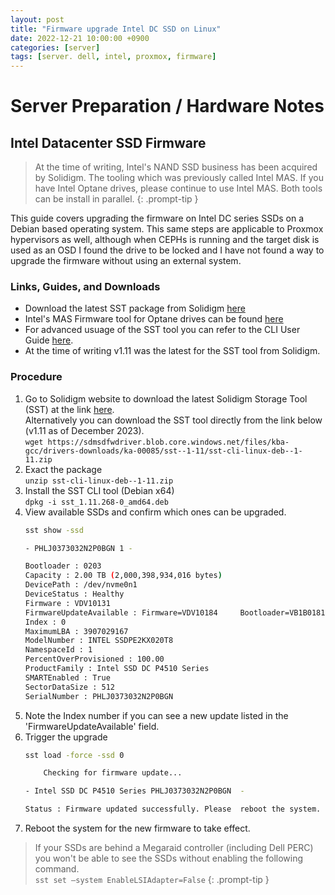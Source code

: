 ```yaml
---
layout: post
title: "Firmware upgrade Intel DC SSD on Linux"
date: 2022-12-21 10:00:00 +0900
categories: [server]
tags: [server. dell, intel, proxmox, firmware]
---
```



# Server Preparation / Hardware Notes


## Intel Datacenter SSD Firmware

> At the time of writing, Intel's NAND SSD business has been acquired by Solidigm. The tooling which was previously called Intel MAS. If you have Intel Optane drives, please continue to use Intel MAS. Both tools can be install in parallel. 
{: .prompt-tip }

This guide covers upgrading the firmware on Intel DC series SSDs on a Debian based operating system. This same steps are applicable to Proxmox hypervisors as well, although when CEPHs is running and the target disk is used as an OSD I found the drive to be locked and I have not found a way to upgrade the firmware without using an external system. 

### Links, Guides, and Downloads

- Download the latest SST package from Solidigm
[here](https://www.solidigm.com/us/en/support-page/drivers-downloads/ka-00085.html)
- Intel's MAS Firmware tool for Optane drives can be found [here](https://www.intel.com/content/www/us/en/download/19520/intel-memory-and-storage-tool-cli-command-line-interface.html?v=t)
- For advanced usuage of the SST tool you can refer to the CLI User Guide [here](https://sdmsdfwdriver.blob.core.windows.net/files/kba-gcc/drivers-downloads/ka-00085--sst/sst--1-4/sst-cli-user-guide-public-727329-005us.pdf). 
- At the time of writing v1.11 was the latest for the SST tool from Solidigm.

### Procedure

1. Go to Solidigm website to download the latest Solidigm Storage Tool (SST) at the link [here](https://www.solidigmtechnology.jp/support-page/drivers-downloads/ka-00085.html). <br>
Alternatively you can download the SST tool directly from the link below (v1.11 as of December 2023). <br>
    `wget https://sdmsdfwdriver.blob.core.windows.net/files/kba-gcc/drivers-downloads/ka-00085/sst--1-11/sst-cli-linux-deb--1-11.zip`
2. Exact the package <br>
    `unzip sst-cli-linux-deb--1-11.zip`
3. Install the SST CLI tool (Debian x64) <br>
    `dpkg -i sst_1.11.268-0_amd64.deb`
4. View available SSDs and confirm which ones can be upgraded. <br>
    ```bash
    sst show -ssd

    - PHLJ0373032N2P0BGN 1 -

    Bootloader : 0203
    Capacity : 2.00 TB (2,000,398,934,016 bytes)
    DevicePath : /dev/nvme0n1
    DeviceStatus : Healthy
    Firmware : VDV10131
    FirmwareUpdateAvailable : Firmware=VDV10184     Bootloader=VB1B0181
    Index : 0
    MaximumLBA : 3907029167
    ModelNumber : INTEL SSDPE2KX020T8
    NamespaceId : 1
    PercentOverProvisioned : 100.00
    ProductFamily : Intel SSD DC P4510 Series
    SMARTEnabled : True
    SectorDataSize : 512
    SerialNumber : PHLJ0373032N2P0BGN
    ```
5. Note the Index number if you can see a new update listed in the 'FirmwareUpdateAvailable' field. 
6. Trigger the upgrade <br>
    ```bash
    sst load -force -ssd 0

        Checking for firmware update...

    - Intel SSD DC P4510 Series PHLJ0373032N2P0BGN  -

    Status : Firmware updated successfully. Please  reboot the system.
    ```
7. Reboot the system for the new firmware to take effect. 


> If your SSDs are behind a Megaraid controller (including Dell PERC) you won't be able to see the SSDs without enabling the following command. <br>
`sst set –system EnableLSIAdapter=False`
{: .prompt-tip }

